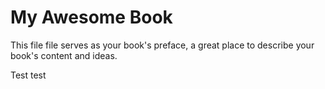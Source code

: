 # My Awesome Book

This file file serves as your book's preface, a great place to describe your book's content and ideas.



Test test

